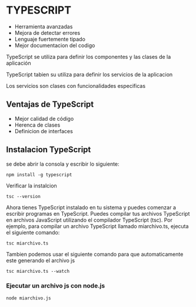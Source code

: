 # TYPESCRIPT
* Herramienta avanzadas
* Mejora de detectar errores
* Lenguaje fuertemente tipado
* Mejor documentacion del codigo

TypeScript se utiliza para definir los componentes y las clases de la aplicación 

TypeScript tabien su utiliza para definir los servicios de la aplicacion

Los servicios son clases con funcionalidades especificas

## Ventajas de TypeScript
* Mejor calidad de código
* Herenca de clases
* Definicion de interfaces

## Instalacion TypeScript
se debe abrir la consola y escribir lo siguiente:
```
npm install -g typescript
```
Verificar la instalcion
```
tsc --version
```
Ahora tienes TypeScript instalado en tu sistema y puedes comenzar a escribir programas en TypeScript. 
Puedes compilar tus archivos TypeScript en archivos JavaScript utilizando el compilador TypeScript (tsc). 
Por ejemplo, para compilar un archivo TypeScript llamado miarchivo.ts, 
ejecuta el siguiente comando:
```
tsc miarchivo.ts
```
Tambien podemos usar el siguiente comando para que automaticamente este generando el archivo js
```
tsc miarchivo.ts --watch
```
### Ejecutar un archivo js con node.js
```
node miarchivo.js
```

